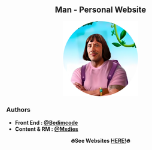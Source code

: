 <div align="center"/>

## Man - Personal Website

<img src="./assets/img/main-icon.png" width="200"/></div>

### Authors
<b>

- Front End : [@Bedimcode](https://github.com/bedimcode)
- Content & RM : [@Mxdies](https://github.com/mxdies)
</b>

<div align="center"/>

<b>🔥See Websites [HERE!](https://mxdies.github.io)🔥</b>
</div>
